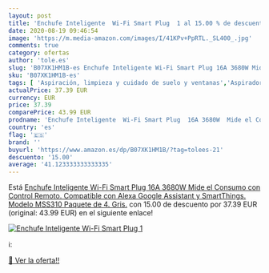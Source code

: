```yaml
---
layout: post
title: 'Enchufe Inteligente  Wi-Fi Smart Plug  1 al 15.00 % de descuento'
date: 2020-08-19 09:46:54
image: 'https://m.media-amazon.com/images/I/41KPv+PpRTL._SL400_.jpg'
comments: true
category: ofertas
author: 'tole.es'
slug: 'B07XK1HM1B-es Enchufe Inteligente Wi-Fi Smart Plug 16A 3680W Mide el...'
sku: 'B07XK1HM1B-es'
tags: [ 'Aspiración, limpieza y cuidado de suelo y ventanas','Aspiradoras','Bombillas','Bombillas Wi-Fi','Dispositivos de red','Hogar y cocina','Iluminación','Informática','Robots aspiradores','Routers','Sistemas WiFi Mesh','alexa','enchufe','inteligente', ]
actualPrice: 37.39 EUR
currency: EUR
price: 37.39
comparePrice: 43.99 EUR
prodname: 'Enchufe Inteligente  Wi-Fi Smart Plug  16A 3680W  Mide el Consumo  con Control Remoto. Compatible con Alexa  Google Assistant y SmartThings. Modelo MSS310  Paquete de 4. Gris.'
country: 'es'
flag: '🇪🇸'
brand: ''
buyurl: 'https://www.amazon.es/dp/B07XK1HM1B/?tag=tolees-21'
descuento: '15.00'
average: '41.123333333333335'
---
```


Está [Enchufe Inteligente  Wi-Fi Smart Plug  16A 3680W  Mide el Consumo  con Control Remoto. Compatible con Alexa  Google Assistant y SmartThings. Modelo MSS310  Paquete de 4. Gris.](https://www.amazon.es/dp/B07XK1HM1B/?tag=tolees-21) con 15.00 de descuento por 37.39 EUR (original: 43.99 EUR) en el siguiente enlace!

[![Enchufe Inteligente  Wi-Fi Smart Plug  1](https://m.media-amazon.com/images/I/41KPv+PpRTL._SL400_.jpg)](https://www.amazon.es/dp/B07XK1HM1B/?tag=tolees-21)

ℹ️:


[🛒 Ver la oferta!!](https://www.amazon.es/dp/B07XK1HM1B/?tag=tolees-21)
